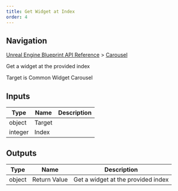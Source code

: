 ```yaml
---
title: Get Widget at Index
order: 4
---
```

## Navigation

[Unreal Engine Blueprint API Reference](https://dev.epicgames.com/documentation/en-us/unreal-engine/BlueprintAPI) > [Carousel](https://dev.epicgames.com/documentation/en-us/unreal-engine/BlueprintAPI/Carousel)

Get a widget at the provided index

Target is Common Widget Carousel

## Inputs

| Type | Name | Description |
| --- | --- | --- |
| object | Target |  |
| integer | Index |  |

## Outputs

| Type | Name | Description |
| --- | --- | --- |
| object | Return Value | Get a widget at the provided index |
